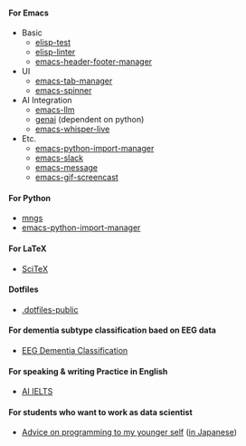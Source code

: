 #### For Emacs
- Basic
  - [elisp-test](https://github.com/ywatanabe1989/elisp-test)
  - [elisp-linter](https://github.com/ywatanabe1989/elisp-linter)
  - [emacs-header-footer-manager](https://github.com/ywatanabe1989/emacs-header-footer-manager)
- UI
  - [emacs-tab-manager](https://github.com/ywatanabe1989/emacs-tab-manager)
  - [emacs-spinner](https://github.com/ywatanabe1989/emacs-spinner)
- AI Integration
  - [emacs-llm](https://github.com/ywatanabe1989/emacs-elisp)
  - [genai](https://github.com/ywatanabe1989/genai) (dependent on python)
  - [emacs-whisper-live](https://github.com/ywatanabe1989/emacs-whisper-live)
- Etc.
  - [emacs-python-import-manager](https://github.com/ywatanabe1989/emacs-python-import-manager)
  - [emacs-slack](https://github.com/ywatanabe1989/emacs-slack)
  - [emacs-message](https://github.com/ywatanabe1989/emacs-message)
  - [emacs-gif-screencast](https://github.com/ywatanabe1989/emacs-gif-screencast)

#### For Python
- [mngs](https://github.com/ywatanabe1989/mngs)
- [emacs-python-import-manager](https://github.com/ywatanabe1989/emacs-python-import-manager)

#### For LaTeX
- [SciTeX](https://github.com/ywatanabe1989/SciTeX)

#### Dotfiles
- [.dotfiles-public](https://github.com/ywatanabe1989/.dotfiles-public)

#### For dementia subtype classification baed on EEG data
- [EEG Dementia Classification](https://github.com/yanagisawa-lab/eeg-dementia-classification)

#### For speaking & writing Practice in English
- [AI IELTS](https://ai-ielts.app/)

#### For students who want to work as data scientist
- [Advice on programming to my younger self](./docs/advice-for-my-younger-myself-en.md) ([in Japanese](./docs/advice-for-my-younger-myself-ja.md))

